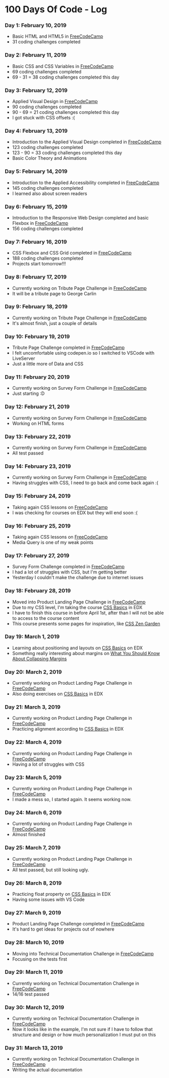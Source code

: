 # 100 Days Of Code - Log

### Day 1: February 10, 2019
	
- Basic HTML and HTML5 in [FreeCodeCamp](https://freecodecamp.org)
- 31 coding challenges completed

### Day 2: February 11, 2019
	
- Basic CSS and CSS Variables in [FreeCodeCamp](https://freecodecamp.org)
- 69 coding challenges completed
- 69 - 31 = 38 coding challenges completed this day

### Day 3: February 12, 2019
	
- Applied Visual Design in [FreeCodeCamp](https://freecodecamp.org)
- 90 coding challenges completed
- 90 - 69 = 21 coding challenges completed this day
- I got stuck with CSS offsets :(

### Day 4: February 13, 2019
	
- Introduction to the Applied Visual Design completed in [FreeCodeCamp](https://freecodecamp.org)
- 123 coding challenges completed
- 123 - 90 = 33 coding challenges completed this day
- Basic Color Theory and Animations 

### Day 5: February 14, 2019
	
- Introduction to the Applied Accessibility completed in [FreeCodeCamp](https://freecodecamp.org)
- 145 coding challenges completed
- I learned also about screen readers

### Day 6: February 15, 2019
	
- Introduction to the Responsive Web Design completed and basic Flexbox in [FreeCodeCamp](https://freecodecamp.org)
- 156 coding challenges completed

### Day 7: February 16, 2019
	
- CSS Flexbox and CSS Grid completed in [FreeCodeCamp](https://freecodecamp.org)
- 188 coding challenges completed
- Projects start tomorrow!!!

### Day 8: February 17, 2019
	
- Currently working on Tribute Page Challenge in [FreeCodeCamp](https://freecodecamp.org)
- It will be a tribute page to George Carlin

### Day 9: February 18, 2019
	
- Currently working on Tribute Page Challenge in [FreeCodeCamp](https://freecodecamp.org)
- It's almost finish, just a couple of details

### Day 10: February 19, 2019
	
- Tribute Page Challenge completed in [FreeCodeCamp](https://freecodecamp.org)
- I felt uncomfortable using codepen.io so I switched to VSCode with LiveServer
- Just a little more of Data and CSS

### Day 11: February 20, 2019
	
- Currently working on Survey Form Challenge in [FreeCodeCamp](https://freecodecamp.org)
- Just starting :D

### Day 12: February 21, 2019
	
- Currently working on Survey Form Challenge in [FreeCodeCamp](https://freecodecamp.org)
- Working on HTML forms 

### Day 13: February 22, 2019
	
- Currently working on Survey Form Challenge in [FreeCodeCamp](https://freecodecamp.org)
- All test passed

### Day 14: February 23, 2019
	
- Currently working on Survey Form Challenge in [FreeCodeCamp](https://freecodecamp.org)
- Having struggles with CSS, I need to go back and come back again :(

### Day 15: February 24, 2019
	
- Taking again CSS lessons on [FreeCodeCamp](https://freecodecamp.org)
- I was checking for courses on EDX but they will end soon :(

### Day 16: February 25, 2019
	
- Taking again CSS lessons on [FreeCodeCamp](https://freecodecamp.org)
- Media Query is one of my weak points

### Day 17: February 27, 2019
	
- Survey Form Challenge completed in [FreeCodeCamp](https://freecodecamp.org)
- I had a lot of struggles with CSS, but I'm getting better
- Yesterday I couldn't make the challenge due to internet issues

### Day 18: February 28, 2019
	
- Moved into Product Landing Page Challenge in [FreeCodeCamp](https://freecodecamp.org)
- Due to my CSS level, I'm taking the course [CSS Basics](https://courses.edx.org/courses/course-v1:W3Cx+CSS.0x+3T2018/course/) in EDX
- I have to finish this course in before April 1st, after than I will not be able to access to the course content
- This course presents some pages for inspiration, like [CSS Zen Garden](http://www.csszengarden.com)

### Day 19: March 1, 2019
	
- Learning about positioning and layouts on [CSS Basics](https://courses.edx.org/courses/course-v1:W3Cx+CSS.0x+3T2018/course/) on EDX
- Something really interesting about margins on [What You Should Know About Collapsing Margins](https://css-tricks.com/what-you-should-know-about-collapsing-margins/)

### Day 20: March 2, 2019
	
- Currently working on Product Landing Page Challenge in [FreeCodeCamp](https://freecodecamp.org)
- Also doing exercises on [CSS Basics](https://courses.edx.org/courses/course-v1:W3Cx+CSS.0x+3T2018/course/) in EDX

### Day 21: March 3, 2019
	
- Currently working on Product Landing Page Challenge in [FreeCodeCamp](https://freecodecamp.org)
- Practicing alignment according to [CSS Basics](https://courses.edx.org/courses/course-v1:W3Cx+CSS.0x+3T2018/course/) in EDX

### Day 22: March 4, 2019
	
- Currently working on Product Landing Page Challenge in [FreeCodeCamp](https://freecodecamp.org)
- Having a lot of struggles with CSS

### Day 23: March 5, 2019
	
- Currently working on Product Landing Page Challenge in [FreeCodeCamp](https://freecodecamp.org)
- I made a mess so, I started again. It seems working now.

### Day 24: March 6, 2019
	
- Currently working on Product Landing Page Challenge in [FreeCodeCamp](https://freecodecamp.org)
- Almost finished

### Day 25: March 7, 2019
	
- Currently working on Product Landing Page Challenge in [FreeCodeCamp](https://freecodecamp.org)
- All test passed, but still looking ugly.

### Day 26: March 8, 2019
	
- Practicing float property on [CSS Basics](https://courses.edx.org/courses/course-v1:W3Cx+CSS.0x+3T2018/course/) in EDX
- Having some issues with VS Code

### Day 27: March 9, 2019
	
- Product Landing Page Challenge completed in [FreeCodeCamp](https://freecodecamp.org)
- It's hard to get ideas for projects out of nowhere

### Day 28: March 10, 2019
	
- Moving into Technical Documentation Challenge in [FreeCodeCamp](https://freecodecamp.org)
- Focusing on the tests first

### Day 29: March 11, 2019
	
- Currently working on Technical Documentation Challenge in [FreeCodeCamp](https://freecodecamp.org)
- 14/16 test passed

### Day 30: March 12, 2019
	
- Currently working on Technical Documentation Challenge in [FreeCodeCamp](https://freecodecamp.org)
- Now it looks like in the example, I'm not sure if I have to follow that structure and design or how much personalization I must put on this

### Day 31: March 13, 2019
	
- Currently working on Technical Documentation Challenge in [FreeCodeCamp](https://freecodecamp.org)
- Writing the actual documentation